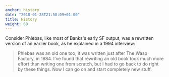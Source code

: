```yaml
---
anchor: history
date: "2018-01-28T21:58:09+01:00"
title: History
weight: 60
---
```


Consider Phlebas, like most of Banks's early SF output, was a rewritten version of an earlier book, as he explained in a 1994 interview:

>Phlebas was an old one too; it was written just after The Wasp Factory, in 1984. I've found that rewriting an old book took much more effort than writing one from scratch, but I had to go back to do right by these things. Now I can go on and start completely new stuff.
